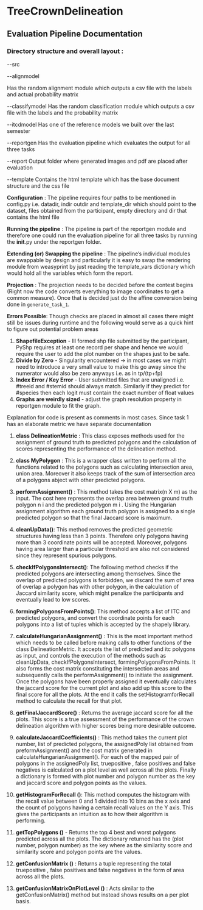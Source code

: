 # TreeCrownDelineation
## Evaluation Pipeline Documentation
### Directory structure and overall layout :

--src

--alignmodel

Has the random alignment module which outputs a csv file with the labels and
actual probability matrix

--classifymodel
Has the random classification module which outputs a csv file with the labels and
the probability matrix

--itcdmodel
Has one of the reference models we built over the last semester

--reportgen
Has the evaluation pipeline which evaluates the output for all three tasks

--report
Output folder where generated images and pdf are placed after evaluation

--template
Contains the html template which has the base document structure and
the css file

**Configuration** : The pipeline requires four paths to be mentioned in config.py i.e. datadir, indir
outdir and template_dir which should point to the dataset, files obtained from the participant,
empty directory and dir that contains the html file

**Running the pipeline** : The pipeline is part of the reportgen module and therefore one could
run the evaluation pipeline for all three tasks by running the __init__.py under the reportgen
folder.

**Extending (or) Swapping the pipeline** : The pipeline’s individual modules are swappable by
design and particularly it is easy to swap the rendering module from weasyprint by just reading
the template_vars dictionary which would hold all the variables which form the report.

**Projection** : The projection needs to be decided before the contest begins (Right now the code
converts everything to image coordinates to get a common measure). Once that is decided just
do the affine conversion being done in `generate_task_1`.

**Errors Possible**: Though checks are placed in almost all cases there might still be issues
during runtime and the following would serve as a quick hint to figure out potential problem
areas
1) **ShapefileException** - Ill formed shp file submitted by the participant, PyShp requires at
least one record per shape and hence we would require the user to add the plot
number on the shapes just to be safe.
2) **Divide by Zero** - Singularity encountered -> in most cases we might need to introduce a
very small value to make this go away since the numerator would also be zero anyways
i.e. as in tp/(tp+fp)
3) **Index Error / Key Error** - User submitted files that are unaligned i.e. #treeid and #stemid
should always match. Similarly if they predict for #species then each logit must contain
the exact number of float values
4) **Graphs are weirdly sized** - adjust the graph resolution property in reportgen module to fit
the graph.

Explanation for code is present as comments in most cases. Since task 1 has an elaborate
metric we have separate documentation

1. **class DelineationMetric** : This class exposes methods used for the assignment of ground truth to
predicted polygons and the calculation of scores representing the performance of the
delineation method.
2. **class MyPolygon** : This is a wrapper class written to perform all the functions related to the
polygons such as calculating intersection area, union area. Moreover it also keeps track of the
sum of intersection area of a polygons abject with other predicted polygons.

3. **performAssignment()** : This method takes the cost matrix(n X m) as the input. The cost here
represents the overlap area between ground truth polygon n i and the predicted polygon m i .
Using the Hungarian assignment algorithm each ground truth polygon is assigned to a single
predicted polygon so that the final Jaccard score is maximum.

4. **cleanUpData()**: This method removes the predicted geometric structures having less than 3
points. Therefore only polygons having more than 3 coordinate points will be accepted.
Moreover, polygons having area larger than a particular threshold are also not considered since
they represent spurious polygons.

5. **checkIfPolygonsIntersect()**: The following method checks if the predicted polygons are
intersecting among themselves. Since the overlap of predicted polygons is forbidden, we discard
the sum of area of overlap a polygon has with other polygon, in the calculation of Jaccard
similarity score, which might penalize the participants and eventually lead to low scores.

6. **formingPolygonsFromPoints()**: This method accepts a list of ITC and predicted polygons, and
convert the coordinate points for each polygons into a list of tuples which is accepted by the
shapely library.

7. **calculateHungarianAssignment()** : This is the most important method which needs to be called
before making calls to other functions of the class DelineationMetric. It accepts the list of
predicted and itc polygons as input, and controls the execution of the methods such as
cleanUpData, checkIfPolygonsIntersect, formingPolygonsFromPoints. It also forms the cost
matrix constituting the intersection areas and subsequently calls the performAssignment() to
initiate the assignment. Once the polygons have been properly assigned it eventually calculates
the jaccard score for the current plot and also add up this score to the final score for all the
plots. At the end it calls the setHistogramforRecall method to calculate the recall for that plot.

8. **getFinalJaccardScore()** : Returns the average jaccard score for all the plots. This score is a true
assessment of the performance of the crown delineation algorithm with higher scores being
more desirable outcome.

9. **calculateJaccardCoefficients()** : This method takes the current plot number, list of predicted
polygons, the assignedPoly list obtained from preformAssignment() and the cost matrix
generated in calculateHungarianAssignment(). For each of the mapped pair of polygons in the
assignedPoly list, truepositive , false positives and false negatives is calculated on a plot level as
well across all the plots. Finally a dictionary is formed with plot number and polygon number as
the key and jaccard score and polygon points as the values.

10. **getHistogramForRecall ()**: This method computes the histogram with the recall value between 0
and 1 divided into 10 bins as the x axis and the count of polygons having a certain recall values
on the Y axis. This gives the participants an intuition as to how their algorithm is performing.

11. **getTopPolygons ()** - Returns the top 4 best and worst polygons predicted across all the plots. The
dictionary returned has the (plot number, polygon number) as the key where as the similarity
score and similarity score and polygon points are the values.

12. **getConfusionMatrix ()** : Returns a tuple representing the total truepositive , false positives and
false negatives in the form of area across all the plots.

13. **getConfusionMatrixOnPlotLevel ()** : Acts similar to the getConfusionMatrix() method but instead
shows results on a per plot basis.

